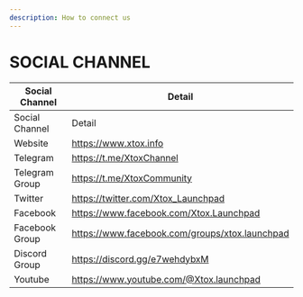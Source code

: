 ```yaml
---
description: How to connect us
---
```


# SOCIAL CHANNEL



<table data-header-hidden><thead><tr><th width="179.5">Social Channel</th><th>Detail</th></tr></thead><tbody><tr><td>Social Channel</td><td>Detail</td></tr><tr><td>Website</td><td><a href="https://www.xtox.info/">https://www.xtox.info</a></td></tr><tr><td>Telegram </td><td><a href="https://t.me/XtoxChannel">https://t.me/XtoxChannel</a></td></tr><tr><td>Telegram Group</td><td><a href="https://t.me/XtoxCommunity">https://t.me/XtoxCommunity</a></td></tr><tr><td>Twitter</td><td><a href="https://twitter.com/Xtox_Launchpad">https://twitter.com/Xtox_Launchpad</a></td></tr><tr><td>Facebook</td><td><a href="https://www.facebook.com/Xtox.Launchpad">https://www.facebook.com/Xtox.Launchpad</a></td></tr><tr><td>Facebook Group</td><td><a href="https://www.facebook.com/groups/xtox.launchpad">https://www.facebook.com/groups/xtox.launchpad</a></td></tr><tr><td>Discord Group</td><td><a href="https://discord.gg/e7wehdybxM">https://discord.gg/e7wehdybxM</a></td></tr><tr><td>Youtube</td><td><a href="https://www.youtube.com/@Xtox.launchpad">https://www.youtube.com/@Xtox.launchpad</a></td></tr></tbody></table>

